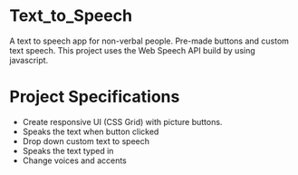 

# Text_to_Speech

A text to speech app for non-verbal people. Pre-made buttons and custom text speech. This project uses the Web Speech API build by using javascript.

# Project Specifications

- Create responsive UI (CSS Grid) with picture buttons.
- Speaks the text when button clicked
- Drop down custom text to speech
- Speaks the text typed in
- Change voices and accents
